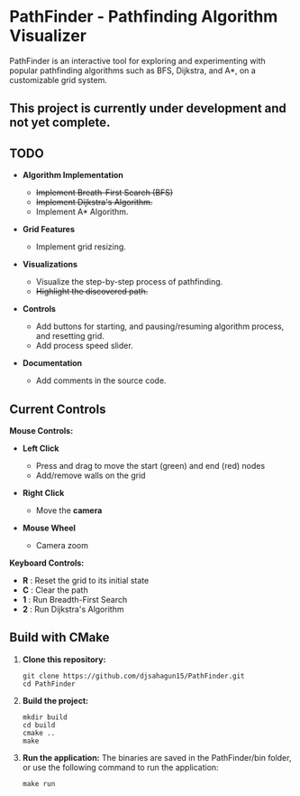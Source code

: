 # **PathFinder - Pathfinding Algorithm Visualizer**
PathFinder is an interactive tool for exploring and experimenting with popular pathfinding algorithms such as BFS, Dijkstra, and A*, on a customizable grid system.

## **This project is currently under development and not yet complete.**

## **TODO**
- **Algorithm Implementation**
   - ~~Implement Breath-First Search (BFS)~~
   - ~~Implement Dijkstra's Algorithm.~~
   - Implement A* Algorithm.
     
- **Grid Features**
   - Implement grid resizing.
 
- **Visualizations**
   - Visualize the step-by-step process of pathfinding.
   - ~~Highlight the discovered path.~~
 
- **Controls**
   - Add buttons for starting, and pausing/resuming algorithm process, and resetting grid.
   - Add process speed slider.
 
- **Documentation**
   - Add comments in the source code.

## Current Controls
**Mouse Controls:**
- **Left Click**
   - Press and drag to move the start (green) and end (red) nodes
   - Add/remove walls on the grid

- **Right Click**
   - Move the **camera**

- **Mouse Wheel**
   - Camera zoom

**Keyboard Controls:**
- **R**     : Reset the grid to its initial state
- **C**     : Clear the path
- **1**     : Run Breadth-First Search
- **2**     : Run Dijkstra's Algorithm

## Build with CMake
1. **Clone this repository:**
   ```
   git clone https://github.com/djsahagun15/PathFinder.git
   cd PathFinder
   ```
   
2. **Build the project:**
   ```
   mkdir build
   cd build
   cmake ..
   make
   ```
   
3. **Run the application:**
   The binaries are saved in the PathFinder/bin folder, or use the following command to run the application:
   ```
   make run
   ```
